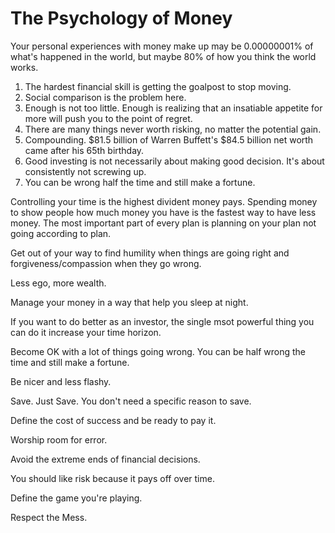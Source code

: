 # The Psychology of Money

Your personal experiences with money make up may be 0.00000001% of what's happened in the world, but maybe 80% of how you think the world works.

1. The hardest financial skill is getting the goalpost to stop moving.
2. Social comparison is the problem here.
3. Enough is not too little. Enough is realizing that an insatiable appetite for more will push you to the point of regret.
4. There are many things never worth risking, no matter the potential gain.
5. Compounding. $81.5 billion of Warren Buffett's $84.5 billion net worth came after his 65th birthday.
6. Good investing is not necessarily about  making good decision. It's about consistently not screwing up.
7. You can be wrong half the time and still make a fortune.

Controlling your time is the highest divident money pays.
Spending money to show people how much money you have is the fastest way to have less money.
The most important part of every plan is planning on your plan not going according to plan.

Get out of your way to find humility when things are going right and forgiveness/compassion when they go wrong.

Less ego, more wealth.

Manage your money in a way that help you sleep at night.

If you want to do better as an investor, the single msot powerful thing you can do it increase your time horizon.

Become OK with a lot of things going wrong. You can be half wrong the time and still make a fortune.

Be nicer and less flashy.

Save. Just Save. You don't need a specific reason to save.

Define the cost of success and be ready to pay it.

Worship room for error.

Avoid the extreme ends of financial decisions.

You should like risk because it pays off over time.

Define the game you're playing.

Respect the Mess.
